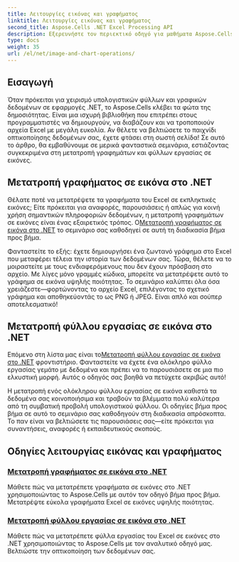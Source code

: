 ```yaml
---
title: Λειτουργίες εικόνας και γραφήματος
linktitle: Λειτουργίες εικόνας και γραφήματος
second_title: Aspose.Cells .NET Excel Processing API
description: Εξερευνήστε τον περιεκτικό οδηγό για μαθήματα Aspose.Cells για .NET. Μάθετε για τις λειτουργίες εικόνας και γραφήματος για να βελτιώσετε την παραγωγικότητά σας.
type: docs
weight: 35
url: /el/net/image-and-chart-operations/
---
```

## Εισαγωγή

Όταν πρόκειται για χειρισμό υπολογιστικών φύλλων και γραφικών δεδομένων σε εφαρμογές .NET, το Aspose.Cells κλέβει τα φώτα της δημοσιότητας. Είναι μια ισχυρή βιβλιοθήκη που επιτρέπει στους προγραμματιστές να δημιουργούν, να διαβάζουν και να τροποποιούν αρχεία Excel με μεγάλη ευκολία. Αν θέλετε να βελτιώσετε το παιχνίδι οπτικοποίησης δεδομένων σας, έχετε φτάσει στη σωστή σελίδα! Σε αυτό το άρθρο, θα εμβαθύνουμε σε μερικά φανταστικά σεμινάρια, εστιάζοντας συγκεκριμένα στη μετατροπή γραφημάτων και φύλλων εργασίας σε εικόνες.

## Μετατροπή γραφήματος σε εικόνα στο .NET 

 Θέλατε ποτέ να μετατρέψετε τα γραφήματα του Excel σε εκπληκτικές εικόνες; Είτε πρόκειται για αναφορές, παρουσιάσεις ή απλώς για κοινή χρήση σημαντικών πληροφοριών δεδομένων, η μετατροπή γραφημάτων σε εικόνες είναι ένας εξαιρετικός τρόπος. Ο[Μετατροπή γραφήματος σε εικόνα στο .NET](./chart-to-image-conversion/) το σεμινάριο σας καθοδηγεί σε αυτή τη διαδικασία βήμα προς βήμα. 

Φανταστείτε το εξής: έχετε δημιουργήσει ένα ζωντανό γράφημα στο Excel που μεταφέρει τέλεια την ιστορία των δεδομένων σας. Τώρα, θέλετε να το μοιραστείτε με τους ενδιαφερόμενους που δεν έχουν πρόσβαση στο αρχείο. Με λίγες μόνο γραμμές κώδικα, μπορείτε να μετατρέψετε αυτό το γράφημα σε εικόνα υψηλής ποιότητας. Το σεμινάριο καλύπτει όλα όσα χρειάζεστε—φορτώνοντας το αρχείο Excel, επιλέγοντας το σχετικό γράφημα και αποθηκεύοντάς το ως PNG ή JPEG. Είναι απλό και σούπερ αποτελεσματικό!

## Μετατροπή φύλλου εργασίας σε εικόνα στο .NET 

 Επόμενο στη λίστα μας είναι το[Μετατροπή φύλλου εργασίας σε εικόνα στο .NET](./worksheet-to-image-conversion/) φροντιστήριο. Φανταστείτε να έχετε ένα ολόκληρο φύλλο εργασίας γεμάτο με δεδομένα και πρέπει να το παρουσιάσετε σε μια πιο ελκυστική μορφή. Αυτός ο οδηγός σας βοηθά να πετύχετε ακριβώς αυτό! 

Η μετατροπή ενός ολόκληρου φύλλου εργασίας σε εικόνα καθιστά τα δεδομένα σας κοινοποιήσιμα και τραβούν τα βλέμματα πολύ καλύτερα από τη συμβατική προβολή υπολογιστικού φύλλου. Οι οδηγίες βήμα προς βήμα σε αυτό το σεμινάριο σας καθοδηγούν στη διαδικασία απρόσκοπτα. Το παν είναι να βελτιώσετε τις παρουσιάσεις σας—είτε πρόκειται για συναντήσεις, αναφορές ή εκπαιδευτικούς σκοπούς.

## Οδηγίες λειτουργίας εικόνας και γραφήματος
### [Μετατροπή γραφήματος σε εικόνα στο .NET](./chart-to-image-conversion/)
Μάθετε πώς να μετατρέπετε γραφήματα σε εικόνες στο .NET χρησιμοποιώντας το Aspose.Cells με αυτόν τον οδηγό βήμα προς βήμα. Μετατρέψτε εύκολα γραφήματα Excel σε εικόνες υψηλής ποιότητας.
### [Μετατροπή φύλλου εργασίας σε εικόνα στο .NET](./worksheet-to-image-conversion/)
Μάθετε πώς να μετατρέπετε φύλλα εργασίας του Excel σε εικόνες στο .NET χρησιμοποιώντας το Aspose.Cells με τον αναλυτικό οδηγό μας. Βελτιώστε την οπτικοποίηση των δεδομένων σας.
